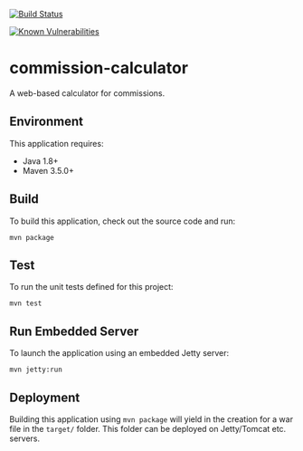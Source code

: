 [![Build Status](https://travis-ci.org/mxro/commission-calculator.svg?branch=master)](https://travis-ci.org/mxro/commission-calculator)

[![Known Vulnerabilities](https://snyk.io/test/github/mxro/commission-calculator/badge.svg?targetFile=pom.xml)](https://snyk.io/test/github/mxro/commission-calculator?targetFile=pom.xml)

# commission-calculator

A web-based calculator for commissions.

## Environment

This application requires:

- Java 1.8+
- Maven 3.5.0+

## Build

To build this application, check out the source code and run:

```
mvn package
```

## Test

To run the unit tests defined for this project:

```
mvn test
```

## Run Embedded Server

To launch the application using an embedded Jetty server:

```
mvn jetty:run
```

## Deployment

Building this application using `mvn package` will yield in the creation for a war file in the `target/` folder. This folder can be deployed on Jetty/Tomcat etc. servers.

